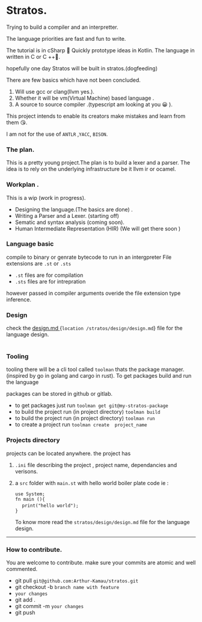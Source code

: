 # Stratos.

Trying to build a compiler and an interpretter.

The language priorities are fast and fun to write.

The tutorial is in cSharp 💓   Quickly prototype ideas in Kotlin.
The language in written in C or C ++💞.

hopefully one day Stratos will be built in stratos.(dogfeeding)

There are few basics which have not been concluded.
1) Will use gcc or clang(llvm yes.).
2) Whether it will be  vm(Virtual Machine) based language . 
3)  A source to source compiler .(typescript  am looking at you 😀 ).

This project intends to  enable its creators make mistakes and learn from them 😘.

I am not for the use of `ANTLR` ,`YACC`, `BISON`.


###  The plan.

This is a pretty young project.The plan is to build a lexer and a parser.
The idea is to rely on the underlying infrastructure be it llvm ir or ocamel.



### Workplan .
This is a wip (work in progress).
* Designing the language.(The basics are done) .
* Writing a Parser and a Lexer. (starting off)
* Sematic and syntax analysis (coming soon).
* Human Intermediate Representation (HIR) (We will get there soon )


### Language basic
compile to binary or genrate bytecode to run in an intergpreter
File extensions are `.st` or `.sts`<br>
* `.st` files are for compilation
* `.sts` files are for intrepration



however passed in compiler arguments overide the file extension type inference. 

### Design
check the  [design.md ](stratos/design/design.md) {`location /stratos/design/design.md`} file for the language design.
<br>
<br>

### Tooling
tooling there will be a cli tool called `toolman` thats the package manager.
(inspired by go in golang and cargo in rust). To get packages build and run the language

packages can be stored in github or gitlab.

*   to get packages just run 
`toolman get git@my-stratos-package`
*   to build the project run (in project directory)
`toolman build`
*   to build the project run (in project directory)
`toolman run`
*   to create a project run `toolman create  project_name` 

### Projects directory
projects can be located anywhere.
the project has
1. `.ini` file describing the project , project name, dependancies and verisons.
2. a `src` folder with `main.st` with hello world boiler plate code ie :

    `use System;` <br> 
    `fn main (){` <br> 
    &emsp; `print("hello world");` <br>
    `}` 

   To know more read the `stratos/design/design.md` file for the language design.



---
### How to contribute.
You are welcome to contribute.
make sure your commits are atomic and well commented.

*   git pull `git@github.com:Arthur-Kamau/stratos.git`
*   git checkout -b `branch name with feature`
*   `your changes`
*   git add .
*   git commit -m `your changes`
*   git push


